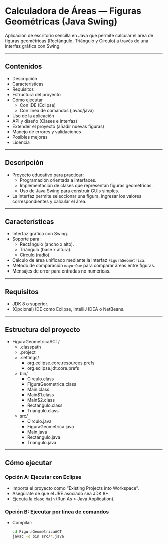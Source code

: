 # Calculadora de Áreas — Figuras Geométricas (Java Swing)

Aplicación de escritorio sencilla en Java que permite calcular el área de figuras geométricas (Rectángulo, Triángulo y Círculo) a través de una interfaz gráfica con Swing.

---

## Contenidos
- Descripción
- Características
- Requisitos
- Estructura del proyecto
- Cómo ejecutar
  - Con IDE (Eclipse)
  - Con línea de comandos (javac/java)
- Uso de la aplicación
- API y diseño (Clases e interfaz)
- Extender el proyecto (añadir nuevas figuras)
- Manejo de errores y validaciones
- Posibles mejoras
- Licencia

---

## Descripción
- Proyecto educativo para practicar:
  - Programación orientada a interfaces.
  - Implementación de clases que representan figuras geométricas.
  - Uso de Java Swing para construir GUIs simples.
- La interfaz permite seleccionar una figura, ingresar los valores correspondientes y calcular el área.

---

## Características
- Interfaz gráfica con Swing.
- Soporte para:
  - Rectángulo (ancho x alto).
  - Triángulo (base x altura).
  - Círculo (radio).
- Cálculo de área unificado mediante la interfaz `FiguraGeometrica`.
- Método de comparación `mayorQue` para comparar áreas entre figuras.
- Mensajes de error para entradas no numéricas.

---

## Requisitos
- JDK 8 o superior.
- (Opcional) IDE como Eclipse, IntelliJ IDEA o NetBeans.

---

## Estructura del proyecto
- FiguraGeometricaACT/
  - .classpath
  - .project
  - .settings/
    - org.eclipse.core.resources.prefs
    - org.eclipse.jdt.core.prefs
  - bin/
    - Circulo.class
    - FiguraGeometrica.class
    - Main.class
    - Main$1.class
    - Main$2.class
    - Rectangulo.class
    - Triangulo.class
  - src/
    - Circulo.java
    - FiguraGeometrica.java
    - Main.java
    - Rectangulo.java
    - Triangulo.java


---

## Cómo ejecutar

### Opción A: Ejecutar con Eclipse
- Importa el proyecto como “Existing Projects into Workspace”.
- Asegúrate de que el JRE asociado sea JDK 8+.
- Ejecuta la clase `Main` (Run As > Java Application).

### Opción B: Ejecutar por línea de comandos
- Compilar:
  ```bash
  cd FiguraGeometricaACT
  javac -d bin src/*.java
